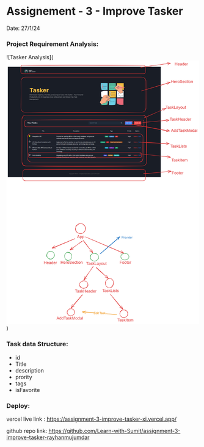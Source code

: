 # Assignement - 3 - Improve Tasker

Date: 27/1/24

### Project Requirement Analysis:

![Tasker Analysis](![Alt text](image.png))

### Task data Structure:

- id
- Title
- description
- prority
- tags
- isFavorite

### Deploy:

vercel live link : https://assignment-3-improve-tasker-xi.vercel.app/

github repo link: https://github.com/Learn-with-Sumit/assignment-3-improve-tasker-rayhanmujumdar
